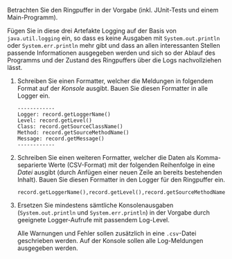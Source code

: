 Betrachten Sie den Ringpuffer in der Vorgabe (inkl. JUnit-Tests und einem Main-Programm).

Fügen Sie in diese drei Artefakte Logging auf der Basis von `java.util.logging` ein, so
dass es keine Ausgaben mit `System.out.println` oder `System.err.println` mehr gibt und
dass an allen interessanten Stellen passende Informationen ausgegeben werden und sich so
der Ablauf des Programms und der Zustand des Ringpuffers über die Logs nachvollziehen
lässt.


1.  Schreiben Sie einen Formatter, welcher die Meldungen in folgendem Format auf der
    _Konsole_ ausgibt. Bauen Sie diesen Formatter in alle Logger ein.

    ```
    ------------
    Logger: record.getLoggerName()
    Level: record.getLevel()
    Class: record.getSourceClassName()
    Method: record.getSourceMethodName()
    Message: record.getMessage()
    ------------
    ```

2.  Schreiben Sie einen weiteren Formatter, welcher die Daten als Komma-separierte Werte
    (CSV-Format) mit der folgenden Reihenfolge in eine _Datei_ ausgibt (durch Anfügen
    einer neuen Zeile an bereits bestehenden Inhalt). Bauen Sie diesen Formatter in den
    Logger für den Ringpuffer ein.

    ```
    record.getLoggerName(),record.getLevel(),record.getSourceMethodName(),record.getSourceClassName(),record.getMessage()
    ```

3.  Ersetzen Sie mindestens sämtliche Konsolenausgaben (`System.out.println` und
    `System.err.println`) in der Vorgabe durch geeignete Logger-Aufrufe mit passendem
    Log-Level.

    Alle Warnungen und Fehler sollen zusätzlich in eine `.csv`-Datei geschrieben werden.
    Auf der Konsole sollen alle Log-Meldungen ausgegeben werden.
